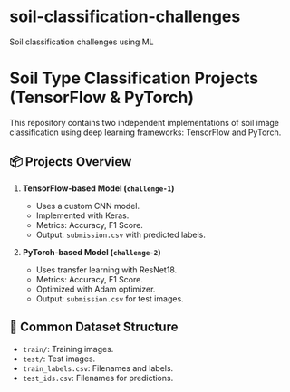 # soil-classification-challenges
Soil classification challenges using ML



# Soil Type Classification Projects (TensorFlow & PyTorch)

This repository contains two independent implementations of soil image classification using deep learning frameworks: TensorFlow and PyTorch.

## 📦 Projects Overview

1. **TensorFlow-based Model (`challenge-1`)**
   - Uses a custom CNN model.
   - Implemented with Keras.
   - Metrics: Accuracy, F1 Score.
   - Output: `submission.csv` with predicted labels.

2. **PyTorch-based Model (`challenge-2`)**
   - Uses transfer learning with ResNet18.
   - Metrics: Accuracy, F1 Score.
   - Optimized with Adam optimizer.
   - Output: `submission.csv` for test images.

## 📁 Common Dataset Structure

- `train/`: Training images.
- `test/`: Test images.
- `train_labels.csv`: Filenames and labels.
- `test_ids.csv`: Filenames for predictions.



